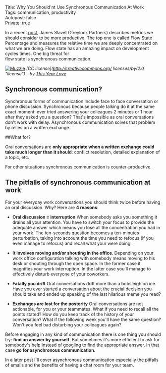 Title: Why You Should'nt Use Synchronous Communication At Work  
Tags: communication, productivity   
Autopost: false  
Private: true  

In a recent [post](http://www.forbes.com/sites/bruceupbin/2011/12/13/five-new-management-metrics-you-need-to-know/ "Article"),
James Slavet (Greylock Partners) describes metrics we should consider to
be more productive. The top one is called Flow State Percentage and
measures the relative time we are deeply concentrated on what we are doing. Flow state has
an amazing impact on development cycles times. One big threat for  
flow state is synchronous communication.  

[![Muzzle](http://farm2.staticflickr.com/1209/1226209342_ad08767199_m.jpg)](http://www.flickr.com/photos/hand-nor-glove/1226209342/)
*[CC license](http://creativecommons.org/ licenses/by/2.0 "license") - by [This Year Love](http://www.flickr.com/photos/hand-nor-glove/ "Author")*


## Synchronous communication? 

Synchronous forms of communication include face to face conversation or phone
discussion. 
Synchronous because people talking do 
it at the same exact moment: ever tried answering your colleagues 
2 minutes or 1 hour after they asked you a question? That's impossible 
as oral conversations don't work with delay.
Asynchronous communication solves that problem  
by relies on a written exchange.   

##What for?  

Oral conversations are **only appropriate when a written exchange could take
much longer than it should**: conflict resolution, 
 detailed explanation of a topic, etc. 
  
For other situations synchronous communication is 
counter-productive.  

## The pitfalls of synchronous communication at work   

For your everyday work conversations you should think twice
before having an oral discussion. Why? Here are **4 reasons**:  

* **Oral discussion = interruption** When somebody
  asks you something it drains all your attention. You have to switch your
  focus to provide the adequate answer which means you lose all the
  concentration you had in your work. 
  The ten-seconds question becomes a ten-minutes perturbation, taking into
  account the time you need to refocus (if you even manage to refocus)
  and recall what your were doing.  

* **It involves moving and/or shouting in the office**. Depending on
  your work office configuration talking with somebody means moving to his
  desk or shouting through the open space. In the former case it
  magnifies your work interruption. In the latter case you'll manage
  to effectively disturb everyone of your coworkers.  

* **Fatally you drift** Oral conversations drift more than
  a bobsleigh on ice. Have you ever started a conversation about
  the crucial decision you should take and ended up speaking of the last
  hilarious meme you read?  

* **Exchanges are lost for the posterity** Oral conversations are not actionable, for you
  or your teammates. What if you need to recall all the points
  stated? How do you keep track of the history of your conversation?
  What if the following week you'll have the same question? 
  Won't you feel bad disturbing your colleagues again?  


Before engaging in any kind of communication there is one thing 
you should try: **find an answer by yourself**. 
But sometimes it's more efficient
to ask for somebody's help instead of googling to find the appropriate
answer. In that case **go for asynchronous communication.**

In a later post I'll cover asynchronous communication
especially the pitfalls of emails and the benefits of having a chat room
for your team.
